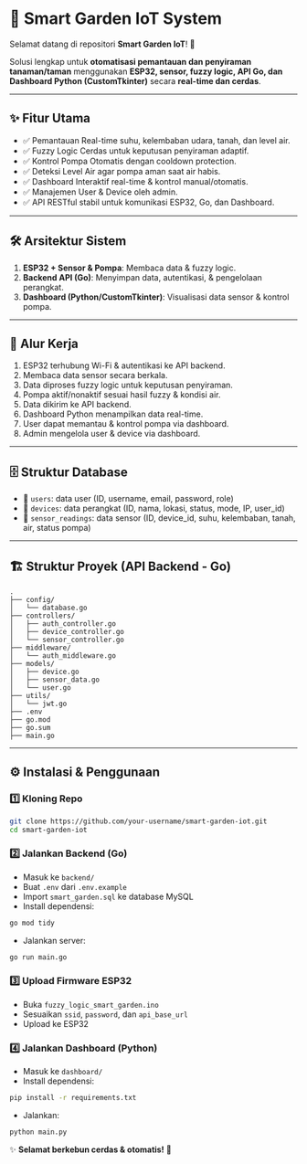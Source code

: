 # 🌱 Smart Garden IoT System

Selamat datang di repositori **Smart Garden IoT**! 🚀

Solusi lengkap untuk **otomatisasi pemantauan dan penyiraman tanaman/taman** menggunakan **ESP32, sensor, fuzzy logic, API Go, dan Dashboard Python (CustomTkinter)** secara **real-time dan cerdas**.

---

## ✨ Fitur Utama

* ✅ Pemantauan Real-time suhu, kelembaban udara, tanah, dan level air.
* ✅ Fuzzy Logic Cerdas untuk keputusan penyiraman adaptif.
* ✅ Kontrol Pompa Otomatis dengan cooldown protection.
* ✅ Deteksi Level Air agar pompa aman saat air habis.
* ✅ Dashboard Interaktif real-time & kontrol manual/otomatis.
* ✅ Manajemen User & Device oleh admin.
* ✅ API RESTful stabil untuk komunikasi ESP32, Go, dan Dashboard.

---

## 🛠️ Arsitektur Sistem

1. **ESP32 + Sensor & Pompa**: Membaca data & fuzzy logic.
2. **Backend API (Go)**: Menyimpan data, autentikasi, & pengelolaan perangkat.
3. **Dashboard (Python/CustomTkinter)**: Visualisasi data sensor & kontrol pompa.

---

## 🔄 Alur Kerja

1. ESP32 terhubung Wi-Fi & autentikasi ke API backend.
2. Membaca data sensor secara berkala.
3. Data diproses fuzzy logic untuk keputusan penyiraman.
4. Pompa aktif/nonaktif sesuai hasil fuzzy & kondisi air.
5. Data dikirim ke API backend.
6. Dashboard Python menampilkan data real-time.
7. User dapat memantau & kontrol pompa via dashboard.
8. Admin mengelola user & device via dashboard.

---

## 🗄️ Struktur Database

* 📂 `users`: data user (ID, username, email, password, role)
* 📂 `devices`: data perangkat (ID, nama, lokasi, status, mode, IP, user\_id)
* 📂 `sensor_readings`: data sensor (ID, device\_id, suhu, kelembaban, tanah, air, status pompa)

---

## 🏗️ Struktur Proyek (API Backend - Go)

```
.
├── config/
│   └── database.go
├── controllers/
│   ├── auth_controller.go
│   ├── device_controller.go
│   └── sensor_controller.go
├── middleware/
│   └── auth_middleware.go
├── models/
│   ├── device.go
│   ├── sensor_data.go
│   └── user.go
├── utils/
│   └── jwt.go
├── .env
├── go.mod
├── go.sum
├── main.go
```

---

## ⚙️ Instalasi & Penggunaan

### 1️⃣ Kloning Repo

```bash
git clone https://github.com/your-username/smart-garden-iot.git
cd smart-garden-iot
```

### 2️⃣ Jalankan Backend (Go)

* Masuk ke `backend/`
* Buat `.env` dari `.env.example`
* Import `smart_garden.sql` ke database MySQL
* Install dependensi:

```bash
go mod tidy
```

* Jalankan server:

```bash
go run main.go
```

### 3️⃣ Upload Firmware ESP32

* Buka `fuzzy_logic_smart_garden.ino`
* Sesuaikan `ssid`, `password`, dan `api_base_url`
* Upload ke ESP32

### 4️⃣ Jalankan Dashboard (Python)

* Masuk ke `dashboard/`
* Install dependensi:

```bash
pip install -r requirements.txt
```

* Jalankan:

```bash
python main.py
```

✨ **Selamat berkebun cerdas & otomatis!** 🌿
